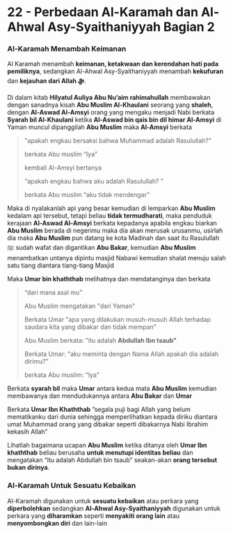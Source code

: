 # 22 - Perbedaan Al-Karamah dan Al-Ahwal Asy-Syaithaniyyah Bagian 2

### Al-Karamah Menambah Keimanan

Al Karamah menambah **keimanan, ketakwaan dan kerendahan hati pada pemiliknya**, sedangkan Al-Ahwal Asy-Syaithaniyyah menambah **kekufuran** dan **kejauhan dari Allah  ﷻ**.

Di dalam kitab **Hilyatul Auliya Abu Nu’aim rahimahullah** membawakan dengan sanadnya kisah **Abu Muslim Al-Khaulani** seorang yang **shaleh**, dengan **Al-Aswad Al-Amsyi** orang yang mengaku menjadi Nabi berkata **Syarah bil Al-Khaulani** ketika **Al-Aswad bin qais bin dil himar Al-Amsyi** di Yaman muncul dipanggilah **Abu Muslim** maka **Al-Amsyi** berkata&#x20;

> "apakah engkau bersaksi bahwa Muhammad adalah Rasulullah?"
>
> berkata Abu muslim “Iya”
>
> kembali Al-Amsyi bertanya&#x20;
>
> “apakah engkau bahwa aku adalah Rasulullah? ”
>
> berkata Abu muslim “aku tidak mendengar”

Maka di nyalakanlah api yang besar kemudian di lemparkan **Abu Muslim** kedalam api tersebut, tetapi beliau **tidak termudharati**, maka penduduk kerajaan **Al-Aswad Al-Amsyi** berkata kepadanya apabila engkau biarkan **Abu Muslim** berada di negerimu maka dia akan merusak urusanmu, usirlah dia maka **Abu Muslim** pun datang ke kota Madinah dan saat itu Rasulullah ﷺ sudah wafat dan digantikan **Abu Bakar**, kemudian **Abu Muslim** menambatkan untanya dipintu masjid Nabawi kemudian shalat menuju salah satu tiang diantara tiang-tiang Masjid

Maka **Umar bin khaththab** melihatnya dan mendatanginya dan berkata&#x20;

> “dari mana asal mu”
>
> Abu Muslim mengatakan "dari Yaman"
>
> Berkata Umar "apa yang dilakukan musuh-musuh Allah terhadap saudara kita yang dibakar dan tidak mempan"
>
> Abu Muslim berkata: "itu adalah **Abdullah Ibn tsaub"**
>
> Berkata Umar: "aku meminta dengan Nama Allah apakah dia adalah dirimu?"
>
> berkata Abu muslim: "Iya"

Berkata **syarah bil** maka **Umar** antara kedua mata **Abu Muslim** kemudian membawanya dan mendudukannya antara **Abu Bakar** dan **Umar**

Berkata **Umar Ibn Khaththab** ”segala puji bagi Allah yang belum mematikanku dari dunia sehingga memperlihatkan kepada diriku diantara umat Muhammad orang yang dibakar seperti dibakarnya Nabi Ibrahim kekasih Allah”

Lihatlah bagaimana ucapan **Abu Muslim** ketika ditanya oleh **Umar Ibn khaththab** beliau berusaha **untuk menutupi identitas beliau** dan mengatakan “itu adalah Abdullah bin tsaub” seakan-akan **orang tersebut bukan dirinya**.

### Al-Karamah Untuk Sesuatu Kebaikan

Al-Karamah digunakan untuk **sesuatu kebaikan** atau perkara yang **diperbolehkan** sedangkan **Al-Ahwal Asy-Syaithaniyyah** digunakan untuk perkara yang **diharamkan** seperti **menyakiti orang lain** atau **menyombongkan diri** dan lain-lain
